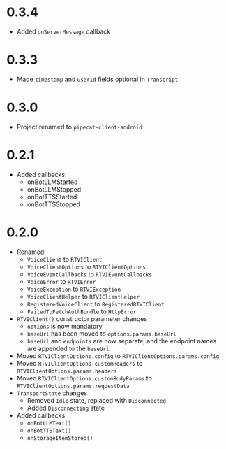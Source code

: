 # 0.3.4

- Added `onServerMessage` callback

# 0.3.3

- Made `timestamp` and `userId` fields optional in `Transcript`

# 0.3.0

- Project renamed to `pipecat-client-android`

# 0.2.1

- Added callbacks:
  - onBotLLMStarted
  - onBotLLMStopped
  - onBotTTSStarted
  - onBotTTSStopped

# 0.2.0

- Renamed:
  - `VoiceClient` to `RTVIClient`
  - `VoiceClientOptions` to `RTVIClientOptions`
  - `VoiceEventCallbacks` to `RTVIEventCallbacks`
  - `VoiceError` to `RTVIError`
  - `VoiceException` to `RTVIException`
  - `VoiceClientHelper` to `RTVIClientHelper`
  - `RegisteredVoiceClient` to `RegisteredRTVIClient`
  - `FailedToFetchAuthBundle` to `HttpError`
- `RTVIClient()` constructor parameter changes
  - `options` is now mandatory
  - `baseUrl` has been moved to `options.params.baseUrl`
  - `baseUrl` and `endpoints` are now separate, and the endpoint names are appended to the `baseUrl`
- Moved `RTVIClientOptions.config` to `RTVIClientOptions.params.config`
- Moved `RTVIClientOptions.customHeaders` to `RTVIClientOptions.params.headers`
- Moved `RTVIClientOptions.customBodyParams` to `RTVIClientOptions.params.requestData`
- `TransportState` changes
  - Removed `Idle` state, replaced with `Disconnected`
  - Added `Disconnecting` state
- Added callbacks
  - `onBotLLMText()`
  - `onBotTTSText()`
  - `onStorageItemStored()`

